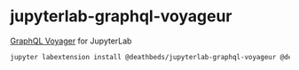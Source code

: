 # jupyterlab-graphql-voyageur

[GraphQL Voyager](https://apis.guru/graphql-voyager/) for JupyterLab

```bash
jupyter labextension install @deathbeds/jupyterlab-graphql-voyageur @deathbeds/jupyterlab-graphql
```

